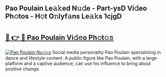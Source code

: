 ## Pao Poulain Le𝚊𝚔ed N𝚞𝚍e - Part-ysD Vi𝚍eo Ph𝚘tos - H𝚘t O𝚗lyf𝚊ns Le𝚊𝚔s 1cjgD

# <h2><a href="http://hf4r62.feru.top/?c=Pao+Poulain">🔗 👉 🔴 Pao Poulain Vi𝚍𝚎o Ph𝚘t𝚘𝚜</a></h2>

[![Pao Poulain Nu𝚍𝚎s](https://i.imgur.com/0TWrTi3.gif)](http://hf4r62.feru.top/?c=Pao+Poulain)
Social media personality Pao Poulain specializing in dance and lifestyle content. A public figure like Pao Poulain, with a large platform and a captive audience, can use his influence to bring about positive change. 
